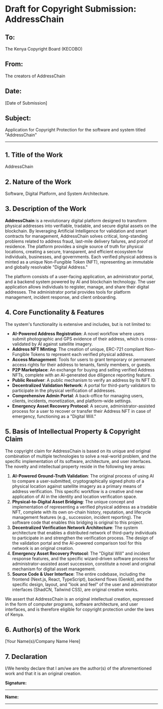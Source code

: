 # Draft for Copyright Submission: AddressChain

## To:
The Kenya Copyright Board (KECOBO)

## From:
The creators of AddressChain

## Date:
[Date of Submission]

## Subject:
Application for Copyright Protection for the software and system titled "AddressChain"

---

## 1. Title of the Work
AddressChain

## 2. Nature of the Work
Software, Digital Platform, and System Architecture.

## 3. Description of the Work

**AddressChain** is a revolutionary digital platform designed to transform physical addresses into verifiable, tradable, and secure digital assets on the blockchain. By leveraging Artificial Intelligence for validation and smart contracts for management, AddressChain solves critical, long-standing problems related to address fraud, last-mile delivery failures, and proof of residence. The platform provides a single source of truth for physical locations, creating a secure, transparent, and efficient ecosystem for individuals, businesses, and governments. Each verified physical address is minted as a unique Non-Fungible Token (NFT), representing an immutable and globally resolvable "Digital Address."

The platform consists of a user-facing application, an administrator portal, and a backend system powered by AI and blockchain technology. The user application allows individuals to register, manage, and share their digital addresses. The administrator portal provides tools for platform management, incident response, and client onboarding.

## 4. Core Functionality & Features

The system's functionality is extensive and includes, but is not limited to:
*   **AI-Powered Address Registration**: A novel workflow where users submit photographic and GPS evidence of their address, which is cross-validated by AI against satellite imagery.
*   **Address NFT Minting**: The creation of unique, ERC-721 compliant Non-Fungible Tokens to represent each verified physical address.
*   **Access Management**: Tools for users to grant temporary or permanent access rights for their address to tenants, family members, or guests.
*   **P2P Marketplace**: An exchange for buying and selling verified Address NFTs, complete with an AI-generated due diligence reporting feature.
*   **Public Resolver**: A public mechanism to verify an address by its NFT ID.
*   **Decentralized Validation Network**: A portal for third-party validators to participate in the physical verification of addresses.
*   **Comprehensive Admin Portal**: A back-office for managing users, clients, incidents, monetization, and platform-wide settings.
*   **Emergency Asset Recovery Protocol**: A secure, administrator-assisted process for a user to recover or transfer their Address NFT in case of emergency, functioning as a "Digital Will."

## 5. Basis of Intellectual Property & Copyright Claim

The copyright claim for AddressChain is based on its unique and original combination of multiple technologies to solve a real-world problem, and the specific implementation of its software, architecture, and user interfaces. The novelty and intellectual property reside in the following key areas:

1.  **AI-Powered Ground-Truth Validation**: The original process of using AI to compare a user-submitted, cryptographically signed photo of a physical location against satellite imagery as a primary means of address verification. This specific workflow is a creative and new application of AI in the identity and location verification space.
2.  **Physical-to-Digital Asset Bridging**: The unique concept and implementation of representing a verified physical address as a tradable NFT, complete with its own on-chain history, reputation, and lifecycle management features (e.g., succession, incident reporting). The software code that enables this bridging is original to this project.
3.  **Decentralized Verification Network Architecture**: The system architecture that enables a distributed network of third-party individuals to participate in and strengthen the verification process. The design of the validation portal and the AI-powered comparison tool for this network is an original creation.
4.  **Emergency Asset Recovery Protocol**: The "Digital Will" and incident response features, and the specific wizard-driven software process for administrator-assisted asset succession, constitute a novel and original mechanism for digital asset management.
5.  **Source Code & User Interface**: The entire codebase, including the frontend (Next.js, React, TypeScript), backend flows (Genkit), and the specific design, layout, and "look and feel" of the user and administrator interfaces (ShadCN, Tailwind CSS), are original creative works.

We assert that AddressChain is an original intellectual creation, expressed in the form of computer programs, software architecture, and user interfaces, and is therefore eligible for copyright protection under the laws of Kenya.

## 6. Author(s) of the Work
[Your Name(s)/Company Name Here]

## 7. Declaration
I/We hereby declare that I am/we are the author(s) of the aforementioned work and that it is an original creation.

**Signature:**
_________________________

**Name:**
_________________________
